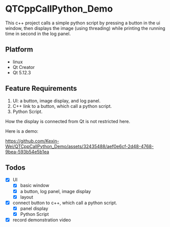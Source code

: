 # QTCppCallPython_Demo

This c++ project calls a simple python script by pressing a button in the ui window, then displays the image (using threading) while printing the running time in second in the log panel.

## Platform
- linux
- Qt Creator
- Qt 5.12.3

## Feature Requirements

1. UI: a button, image display, and log panel.
2. C++ link to a button, which call a python script.
3. Python Script.

How the display is connected from Qt is not restricted here.

Here is a demo:

https://github.com/Kexin-Wei/QTCppCallPython_Demo/assets/32435488/aef0e6cf-2d48-4768-9bea-593b54e5b1ea



## Todos

- [x] UI
  - [x] basic window
  - [x] a button, log panel, image display
  - [x] layout
- [x] connect button to c++, which call a python script.
  - [x] panel display
  - [x] Python Script
- [x] record demonstration video
